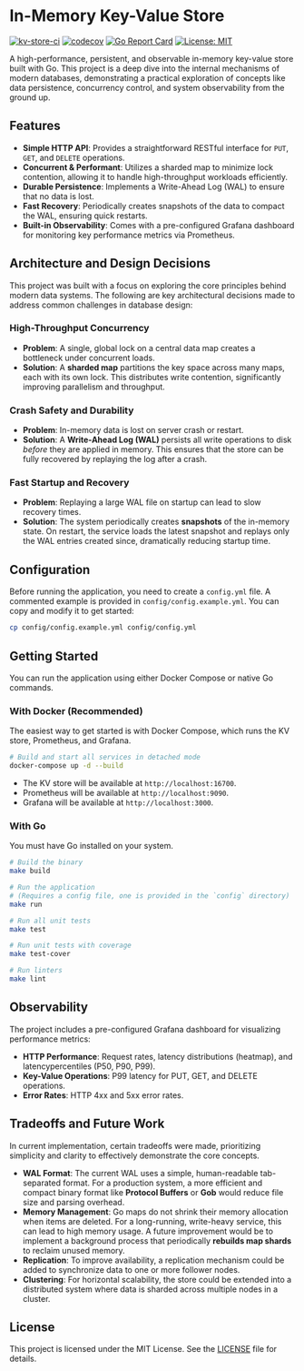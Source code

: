 # In-Memory Key-Value Store

[![kv-store-ci](https://github.com/shrtyk/kv-store/actions/workflows/ci.yml/badge.svg)](https://github.com/shrtyk/kv-store/actions/workflows/ci.yml)
[![codecov](https://codecov.io/github/shrtyk/kv-store/graph/badge.svg?token=GVFCB943N5)](https://codecov.io/github/shrtyk/kv-store)
[![Go Report Card](https://goreportcard.com/badge/github.com/shrtyk/kv-store)](https://goreportcard.com/report/github.com/shrtyk/kv-store)
[![License: MIT](https://img.shields.io/badge/License-MIT-yellow.svg)](https://opensource.org/licenses/MIT)

A high-performance, persistent, and observable in-memory key-value store built with Go. This project is a deep dive into the internal mechanisms of modern databases, demonstrating a practical exploration of concepts like data persistence, concurrency control, and system observability from the ground up.

## Features

- **Simple HTTP API**: Provides a straightforward RESTful interface for `PUT`, `GET`, and `DELETE` operations.
- **Concurrent & Performant**: Utilizes a sharded map to minimize lock contention, allowing it to handle high-throughput workloads efficiently.
- **Durable Persistence**: Implements a Write-Ahead Log (WAL) to ensure that no data is lost.
- **Fast Recovery**: Periodically creates snapshots of the data to compact the WAL, ensuring quick restarts.
- **Built-in Observability**: Comes with a pre-configured Grafana dashboard for monitoring key performance metrics via Prometheus.

## Architecture and Design Decisions

This project was built with a focus on exploring the core principles behind modern data systems. The following are key architectural decisions made to address common challenges in database design:

### High-Throughput Concurrency

- **Problem**: A single, global lock on a central data map creates a bottleneck under concurrent loads.
- **Solution**: A **sharded map** partitions the key space across many maps, each with its own lock. This distributes write contention, significantly improving parallelism and throughput.

### Crash Safety and Durability

- **Problem**: In-memory data is lost on server crash or restart.
- **Solution**: A **Write-Ahead Log (WAL)** persists all write operations to disk _before_ they are applied in memory. This ensures that the store can be fully recovered by replaying the log after a crash.

### Fast Startup and Recovery

- **Problem**: Replaying a large WAL file on startup can lead to slow recovery times.
- **Solution**: The system periodically creates **snapshots** of the in-memory state. On restart, the service loads the latest snapshot and replays only the WAL entries created since, dramatically reducing startup time.

## Configuration

Before running the application, you need to create a `config.yml` file. A commented example is provided in `config/config.example.yml`. You can copy and modify it to get started:

```bash
cp config/config.example.yml config/config.yml
```

## Getting Started

You can run the application using either Docker Compose or native Go commands.

### With Docker (Recommended)

The easiest way to get started is with Docker Compose, which runs the KV store, Prometheus, and Grafana.

```bash
# Build and start all services in detached mode
docker-compose up -d --build
```

- The KV store will be available at `http://localhost:16700`.
- Prometheus will be available at `http://localhost:9090`.
- Grafana will be available at `http://localhost:3000`.

### With Go

You must have Go installed on your system.

```bash
# Build the binary
make build

# Run the application
# (Requires a config file, one is provided in the `config` directory)
make run

# Run all unit tests
make test

# Run unit tests with coverage
make test-cover

# Run linters
make lint
```

## Observability

The project includes a pre-configured Grafana dashboard for visualizing performance metrics:

- **HTTP Performance**: Request rates, latency distributions (heatmap), and latencypercentiles (P50, P90, P99).
- **Key-Value Operations**: P99 latency for PUT, GET, and DELETE operations.
- **Error Rates**: HTTP 4xx and 5xx error rates.

## Tradeoffs and Future Work

In current implementation, certain tradeoffs were made, prioritizing simplicity and clarity to effectively demonstrate the core concepts.

- **WAL Format**: The current WAL uses a simple, human-readable tab-separated format. For a production system, a more efficient and compact binary format like **Protocol Buffers** or **Gob** would reduce file size and parsing overhead.
- **Memory Management**: Go maps do not shrink their memory allocation when items are deleted. For a long-running, write-heavy service, this can lead to high memory usage. A future improvement would be to implement a background process that periodically **rebuilds map shards** to reclaim unused memory.
- **Replication**: To improve availability, a replication mechanism could be added to synchronize data to one or more follower nodes.
- **Clustering**: For horizontal scalability, the store could be extended into a distributed system where data is sharded across multiple nodes in a cluster.

## License

This project is licensed under the MIT License. See the [LICENSE](LICENSE) file for details.
